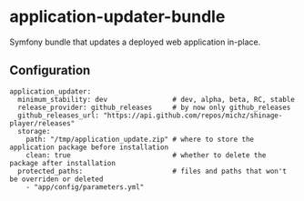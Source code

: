 application-updater-bundle
==========================

Symfony bundle that updates a deployed web application in-place.


Configuration
-------------

    application_updater:
      minimum_stability: dev                # dev, alpha, beta, RC, stable
      release_provider: github_releases     # by now only github_releases
      github_releases_url: "https://api.github.com/repos/michz/shinage-player/releases"
      storage:
        path: "/tmp/application_update.zip" # where to store the application package before installation
        clean: true                         # whether to delete the package after installation
      protected_paths:                      # files and paths that won't be overriden or deleted
        - "app/config/parameters.yml"

